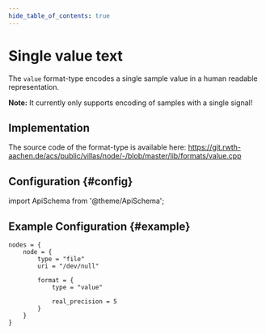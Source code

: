```yaml
---
hide_table_of_contents: true
---
```


# Single value text

The `value` format-type encodes a single sample value in a human readable representation.

**Note:** It currently only supports encoding of samples with a single signal!

## Implementation

The source code of the format-type is available here:
https://git.rwth-aachen.de/acs/public/villas/node/-/blob/master/lib/formats/value.cpp

## Configuration {#config}

import ApiSchema from '@theme/ApiSchema';

<ApiSchema example pointer="#/components/schemas/value" />

## Example Configuration {#example}

``` url="external/node/etc/examples/formats/value.conf" title="node/etc/examples/formats/value.conf"
nodes = {
	node = {
		type = "file"
		uri = "/dev/null"

		format = {
			type = "value"

			real_precision = 5
		}
	}
}
```
